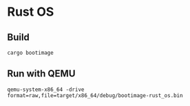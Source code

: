 # Rust OS

## Build

`cargo bootimage`

## Run with QEMU

`qemu-system-x86_64 -drive format=raw,file=target/x86_64/debug/bootimage-rust_os.bin`
